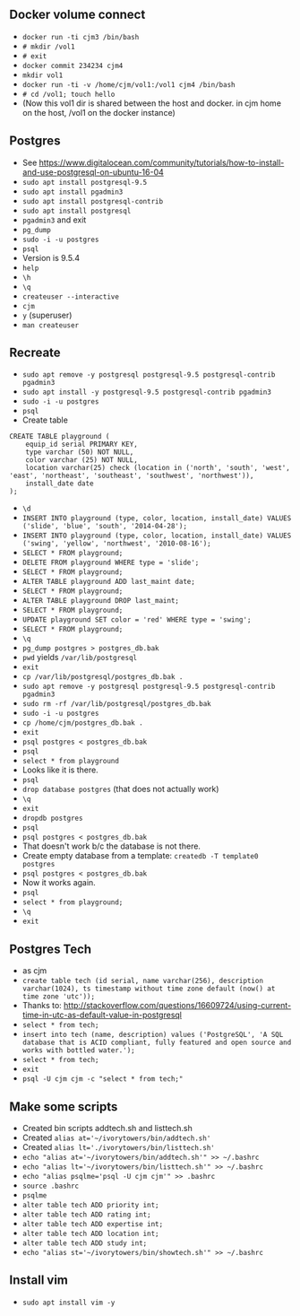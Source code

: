 Docker volume connect
---
- `docker run -ti cjm3 /bin/bash`
- `# mkdir /vol1`
- `# exit`
- `docker commit 234234 cjm4`
- `mkdir vol1`
- `docker run -ti -v /home/cjm/vol1:/vol1 cjm4 /bin/bash`
- `# cd /vol1; touch hello`
- (Now this vol1 dir is shared between the host and docker. in cjm home on the host, /vol1 on the docker instance)

Postgres
---
- See https://www.digitalocean.com/community/tutorials/how-to-install-and-use-postgresql-on-ubuntu-16-04
- `sudo apt install postgresql-9.5`
- `sudo apt install pgadmin3`
- `sudo apt install postgresql-contrib`
- `sudo apt install postgresql`
- `pgadmin3` and exit
- `pg_dump`
- `sudo -i -u postgres`
- `psql`
- Version is 9.5.4
- `help`
- `\h`
- `\q`
- `createuser --interactive`
- `cjm`
- `y` (superuser)
- `man createuser`

Recreate
---
- `sudo apt remove -y postgresql postgresql-9.5 postgresql-contrib pgadmin3`
- `sudo apt install -y postgresql-9.5 postgresql-contrib pgadmin3`
- `sudo -i -u postgres`
- `psql`
- Create table
```
CREATE TABLE playground (
    equip_id serial PRIMARY KEY,
    type varchar (50) NOT NULL,
    color varchar (25) NOT NULL,
    location varchar(25) check (location in ('north', 'south', 'west', 'east', 'northeast', 'southeast', 'southwest', 'northwest')),
    install_date date
);
```
- `\d`
- `INSERT INTO playground (type, color, location, install_date) VALUES ('slide', 'blue', 'south', '2014-04-28');`
- `INSERT INTO playground (type, color, location, install_date) VALUES ('swing', 'yellow', 'northwest', '2010-08-16');`
- `SELECT * FROM playground;`
- `DELETE FROM playground WHERE type = 'slide';`
- `SELECT * FROM playground;`
- `ALTER TABLE playground ADD last_maint date;`
- `SELECT * FROM playground;`
- `ALTER TABLE playground DROP last_maint;`
- `SELECT * FROM playground;`
- `UPDATE playground SET color = 'red' WHERE type = 'swing';`
- `SELECT * FROM playground;`
- `\q`
- `pg_dump postgres > postgres_db.bak`
- `pwd` yields `/var/lib/postgresql`
- `exit`
- `cp /var/lib/postgresql/postgres_db.bak .`
- `sudo apt remove -y postgresql postgresql-9.5 postgresql-contrib pgadmin3`
- `sudo rm -rf /var/lib/postgresql/postgres_db.bak`
- `sudo -i -u postgres`
- `cp /home/cjm/postgres_db.bak .`
- `exit`
- `psql postgres < postgres_db.bak`
- `psql`
- `select * from playground`
- Looks like it is there.
- `psql`
- `drop database postgres` (that does not actually work)
- `\q`
- `exit`
- `dropdb postgres`
- `psql`
- `psql postgres < postgres_db.bak`
- That doesn't work b/c the database is not there.
- Create empty database from a template: `createdb -T template0 postgres`
- `psql postgres < postgres_db.bak`
- Now it works again.
- `psql`
- `select * from playground;`
- `\q`
- `exit`

Postgres Tech
---
- as cjm
- `create table tech (id serial, name varchar(256), description varchar(1024), ts timestamp without time zone default (now() at time zone 'utc'));`
- Thanks to: http://stackoverflow.com/questions/16609724/using-current-time-in-utc-as-default-value-in-postgresql
- `select * from tech;`
- `insert into tech (name, description) values ('PostgreSQL', 'A SQL database that is ACID compliant, fully featured and open source and works with bottled water.');`
- `select * from tech;`
- `exit`
- `psql -U cjm cjm -c "select * from tech;"`

Make some scripts
---
- Created bin scripts addtech.sh and listtech.sh
- Created `alias at='~/ivorytowers/bin/addtech.sh'`
- Created `alias lt='./ivorytowers/bin/listtech.sh'`
- `echo "alias at='~/ivorytowers/bin/addtech.sh'" >> ~/.bashrc`
- `echo "alias lt='~/ivorytowers/bin/listtech.sh'" >> ~/.bashrc`
- `echo "alias psqlme='psql -U cjm cjm'" >> .bashrc`
- `source .bashrc`
- `psqlme`
- `alter table tech ADD priority int;`
- `alter table tech ADD rating int;`
- `alter table tech ADD expertise int;`
- `alter table tech ADD location int;`
- `alter table tech ADD study int;`
- `echo "alias st='~/ivorytowers/bin/showtech.sh'" >> ~/.bashrc`

Install vim
---
- `sudo apt install vim -y`

